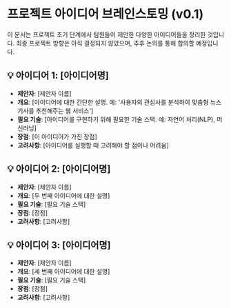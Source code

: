 # 프로젝트 아이디어 브레인스토밍 (v0.1)

이 문서는 프로젝트 초기 단계에서 팀원들이 제안한 다양한 아이디어들을 정리한 것입니다. 최종 프로젝트 방향은 아직 결정되지 않았으며, 추후 논의를 통해 합의할 예정입니다.

## 💡 아이디어 1: [아이디어명]

* **제안자**: [제안자 이름]
* **개요**: [아이디어에 대한 간단한 설명. 예: '사용자의 관심사를 분석하여 맞춤형 뉴스 기사를 추천해주는 웹 서비스']
* **필요 기술**: [아이디어를 구현하기 위해 필요한 기술 스택. 예: 자연어 처리(NLP), 머신러닝]
* **장점**: [이 아이디어가 가진 장점]
* **고려사항**: [아이디어를 실행할 때 고려해야 할 점이나 어려움]

## 💡 아이디어 2: [아이디어명]

* **제안자**: [제안자 이름]
* **개요**: [두 번째 아이디어에 대한 설명]
* **필요 기술**: [필요 기술 스택]
* **장점**: [장점]
* **고려사항**: [고려사항]

## 💡 아이디어 3: [아이디어명]

* **제안자**: [제안자 이름]
* **개요**: [세 번째 아이디어에 대한 설명]
* **필요 기술**: [필요 기술 스택]
* **장점**: [장점]
* **고려사항**: [고려사항]
